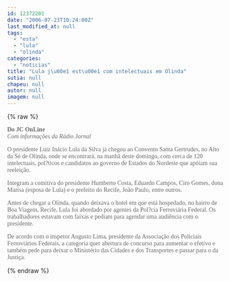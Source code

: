 ```yaml
---
id: 12372201
date: "2006-07-23T10:24:00Z"
last_modified_at: null
tags:
  - "esta"
  - "lula"
  - "olinda"
categories:
  - "noticias"
title: "Lula j\u00e1 est\u00e1 com intelectuais em Olinda"
sutia: null
chapeu: null
autor: null
imagem: null
---
```

{% raw %}
<p><P><SPAN class=txt_13_cinza><SPAN class=arial_13_azul2><SPAN class=arial_13_azul2><FONT color=#666666><FONT face=Verdana><STRONG>Do JC OnLine</STRONG><BR><EM>Com informações da Rádio Jornal</EM></FONT></P></p>
<p><P><FONT face=Verdana>O presidente Luiz Inácio Lula da Silva já chegou ao Convento Santa Gertrudes, no Alto da Sé de Olinda, onde se encontrará, na manhã deste domingo,&nbsp;com cerca de 120 intelectuais, pol?ticos e candidatos ao governo de Estados do Nordeste que apóiam sua reeleição. </FONT></P></p>
<p><P><FONT face=Verdana>Integram a comitiva do presidente Humberto Costa, Eduardo Campos, Ciro Gomes, dona Marisa (esposa de Lula) e o prefeito do Recife, João Paulo, entre outros.</FONT></P></p>
<p><P><FONT face=Verdana>Antes de chegar a Olinda, quando deixava o hotel em que está hospedado, no bairro de Boa Viagem, Recife, Lula foi abordado por agentes da Pol?cia Ferroviária Federal. Os trabalhadores estavam com faixas e pediam para agendar uma audiência com o presidente.</FONT></P></p>
<p><P><FONT face=Verdana>De acordo com o inspetor Augusto Lima, presidente da Associação dos Policiais Ferroviários Federais, a categoria quer abertura de concurso para aumentar o efetivo e também pede para deixar o Ministério das Cidades e dos Transportes e passar para o da Justiça. </FONT></FONT></SPAN></SPAN></SPAN></P> </p>
{% endraw %}
